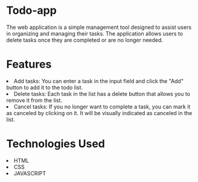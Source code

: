 # Todo-app
The web application is a simple management tool designed to assist users in organizing and managing their tasks. The application allows users to delete tasks once they are completed or are no longer needed.

# Features
<li>Add tasks: You can enter a task in the input field and click the "Add" button to add it to the todo list.</li>
<li>Delete tasks: Each task in the list has a delete button that allows you to remove it from the list.</li>
<li>Cancel tasks: If you no longer want to complete a task, you can mark it as canceled by clicking on it. It will be visually indicated as canceled in the list.</li>

# Technologies Used
 <li>HTML</li> 
  <li>CSS</li>
  <li>JAVASCRIPT</li>
